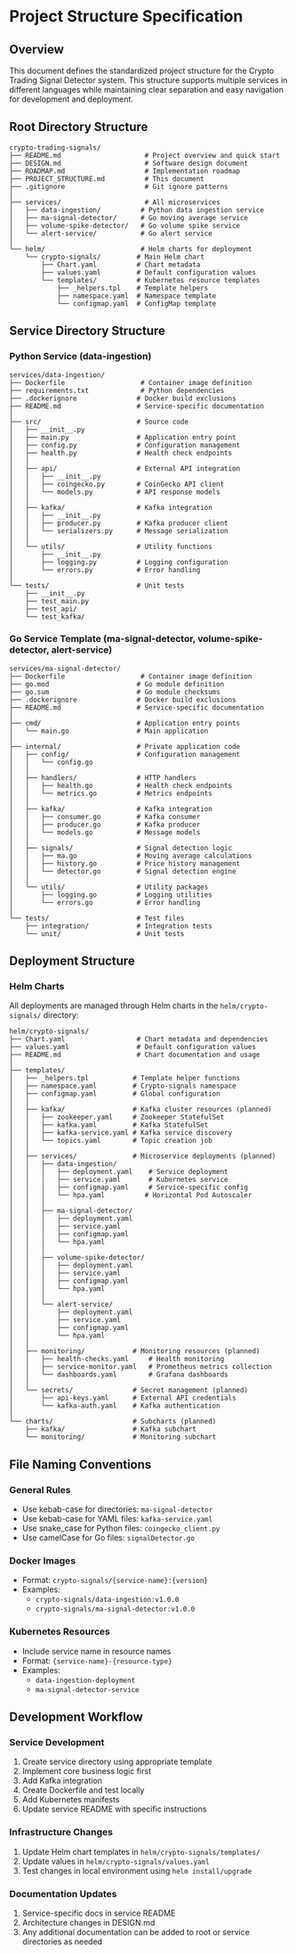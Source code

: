 # Project Structure Specification

## Overview

This document defines the standardized project structure for the Crypto Trading Signal Detector system. This structure supports multiple services in different languages while maintaining clear separation and easy navigation for development and deployment.

## Root Directory Structure

```
crypto-trading-signals/
├── README.md                     # Project overview and quick start
├── DESIGN.md                     # Software design document
├── ROADMAP.md                    # Implementation roadmap
├── PROJECT_STRUCTURE.md          # This document
├── .gitignore                    # Git ignore patterns
│
├── services/                     # All microservices
│   ├── data-ingestion/          # Python data ingestion service
│   ├── ma-signal-detector/      # Go moving average service
│   ├── volume-spike-detector/   # Go volume spike service
│   └── alert-service/           # Go alert service
│
└── helm/                        # Helm charts for deployment
    └── crypto-signals/         # Main Helm chart
        ├── Chart.yaml          # Chart metadata
        ├── values.yaml         # Default configuration values
        └── templates/          # Kubernetes resource templates
            ├── _helpers.tpl    # Template helpers
            ├── namespace.yaml  # Namespace template
            └── configmap.yaml  # ConfigMap template
```

## Service Directory Structure

### Python Service (data-ingestion)

```
services/data-ingestion/
├── Dockerfile                   # Container image definition
├── requirements.txt             # Python dependencies
├── .dockerignore               # Docker build exclusions
├── README.md                   # Service-specific documentation
│
├── src/                        # Source code
│   ├── __init__.py
│   ├── main.py                 # Application entry point
│   ├── config.py               # Configuration management
│   ├── health.py               # Health check endpoints
│   │
│   ├── api/                    # External API integration
│   │   ├── __init__.py
│   │   ├── coingecko.py        # CoinGecko API client
│   │   └── models.py           # API response models
│   │
│   ├── kafka/                  # Kafka integration
│   │   ├── __init__.py
│   │   ├── producer.py         # Kafka producer client
│   │   └── serializers.py      # Message serialization
│   │
│   └── utils/                  # Utility functions
│       ├── __init__.py
│       ├── logging.py          # Logging configuration
│       └── errors.py           # Error handling
│
└── tests/                      # Unit tests
    ├── __init__.py
    ├── test_main.py
    ├── test_api/
    └── test_kafka/
```

### Go Service Template (ma-signal-detector, volume-spike-detector, alert-service)

```
services/ma-signal-detector/
├── Dockerfile                   # Container image definition
├── go.mod                      # Go module definition
├── go.sum                      # Go module checksums
├── .dockerignore               # Docker build exclusions
├── README.md                   # Service-specific documentation
│
├── cmd/                        # Application entry points
│   └── main.go                 # Main application
│
├── internal/                   # Private application code
│   ├── config/                 # Configuration management
│   │   └── config.go
│   │
│   ├── handlers/               # HTTP handlers
│   │   ├── health.go           # Health check endpoints
│   │   └── metrics.go          # Metrics endpoints
│   │
│   ├── kafka/                  # Kafka integration
│   │   ├── consumer.go         # Kafka consumer
│   │   ├── producer.go         # Kafka producer
│   │   └── models.go           # Message models
│   │
│   ├── signals/                # Signal detection logic
│   │   ├── ma.go               # Moving average calculations
│   │   ├── history.go          # Price history management
│   │   └── detector.go         # Signal detection engine
│   │
│   └── utils/                  # Utility packages
│       ├── logging.go          # Logging utilities
│       └── errors.go           # Error handling
│
└── tests/                      # Test files
    ├── integration/            # Integration tests
    └── unit/                   # Unit tests
```

## Deployment Structure

### Helm Charts

All deployments are managed through Helm charts in the `helm/crypto-signals/` directory:

```
helm/crypto-signals/
├── Chart.yaml                  # Chart metadata and dependencies
├── values.yaml                 # Default configuration values
├── README.md                   # Chart documentation and usage
│
├── templates/
│   ├── _helpers.tpl           # Template helper functions
│   ├── namespace.yaml         # Crypto-signals namespace
│   ├── configmap.yaml         # Global configuration
│   │
│   ├── kafka/                 # Kafka cluster resources (planned)
│   │   ├── zookeeper.yaml     # Zookeeper StatefulSet
│   │   ├── kafka.yaml         # Kafka StatefulSet
│   │   ├── kafka-service.yaml # Kafka service discovery
│   │   └── topics.yaml        # Topic creation job
│   │
│   ├── services/              # Microservice deployments (planned)
│   │   ├── data-ingestion/
│   │   │   ├── deployment.yaml    # Service deployment
│   │   │   ├── service.yaml       # Kubernetes service
│   │   │   ├── configmap.yaml     # Service-specific config
│   │   │   └── hpa.yaml          # Horizontal Pod Autoscaler
│   │   │
│   │   ├── ma-signal-detector/
│   │   │   ├── deployment.yaml
│   │   │   ├── service.yaml
│   │   │   ├── configmap.yaml
│   │   │   └── hpa.yaml
│   │   │
│   │   ├── volume-spike-detector/
│   │   │   ├── deployment.yaml
│   │   │   ├── service.yaml
│   │   │   ├── configmap.yaml
│   │   │   └── hpa.yaml
│   │   │
│   │   └── alert-service/
│   │       ├── deployment.yaml
│   │       ├── service.yaml
│   │       ├── configmap.yaml
│   │       └── hpa.yaml
│   │
│   ├── monitoring/            # Monitoring resources (planned)
│   │   ├── health-checks.yaml     # Health monitoring
│   │   ├── service-monitor.yaml   # Prometheus metrics collection
│   │   └── dashboards.yaml        # Grafana dashboards
│   │
│   └── secrets/               # Secret management (planned)
│       ├── api-keys.yaml      # External API credentials
│       └── kafka-auth.yaml    # Kafka authentication
│
└── charts/                    # Subcharts (planned)
    ├── kafka/                 # Kafka subchart
    └── monitoring/            # Monitoring subchart
```

## File Naming Conventions

### General Rules
- Use kebab-case for directories: `ma-signal-detector`
- Use kebab-case for YAML files: `kafka-service.yaml`
- Use snake_case for Python files: `coingecko_client.py`
- Use camelCase for Go files: `signalDetector.go`

### Docker Images
- Format: `crypto-signals/{service-name}:{version}`
- Examples: 
  - `crypto-signals/data-ingestion:v1.0.0`
  - `crypto-signals/ma-signal-detector:v1.0.0`

### Kubernetes Resources
- Include service name in resource names
- Format: `{service-name}-{resource-type}`
- Examples:
  - `data-ingestion-deployment`
  - `ma-signal-detector-service`

## Development Workflow

### Service Development
1. Create service directory using appropriate template
2. Implement core business logic first
3. Add Kafka integration
4. Create Dockerfile and test locally
5. Add Kubernetes manifests
6. Update service README with specific instructions

### Infrastructure Changes
1. Update Helm chart templates in `helm/crypto-signals/templates/`
2. Update values in `helm/crypto-signals/values.yaml`
3. Test changes in local environment using `helm install/upgrade`

### Documentation Updates
1. Service-specific docs in service README
2. Architecture changes in DESIGN.md
3. Any additional documentation can be added to root or service directories as needed
